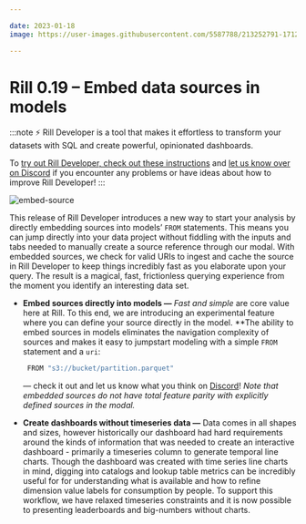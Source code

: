 ```yaml
---

date: 2023-01-18
image: https://user-images.githubusercontent.com/5587788/213252791-17125a21-52c9-4821-9005-981c9b1e94ca.png

---
```


# Rill 0.19 – Embed data sources in models

:::note
⚡ Rill Developer is a tool that makes it effortless to transform your datasets with SQL and create powerful, opinionated dashboards.

To [try out Rill Developer, check out these instructions](/#pick-an-install-option) and [let us know over on Discord](https://bit.ly/3bbcSl9) if you encounter any problems or have ideas about how to improve Rill Developer!
:::

![embed-source](https://user-images.githubusercontent.com/5587788/213253704-497451bb-bc13-46a0-890f-59c935c95c1f.gif "790508438")


This release of Rill Developer introduces a new way to start your analysis by directly embedding sources into models’ `FROM` statements. This means you can jump directly into your data project without fiddling with the inputs and tabs needed to manually create a source reference through our modal. With embedded sources, we check for valid URIs to ingest and cache the source in Rill Developer to keep things incredibly fast as you elaborate upon your query. The result is a magical, fast, frictionless querying experience from the moment you identify an interesting data set.

- **Embed sources directly into models —**  *Fast and simple* are core value here at Rill. To this end, we are introducing an experimental feature where you can define your source directly in the model. **The ability to embed sources in models eliminates the navigation complexity of sources and makes it easy to jumpstart modeling with a simple `FROM` statement and a `uri`:
    
    ```bash
     FROM "s3://bucket/partition.parquet"
    ```
    
    — check it out and let us know what you think on [Discord](https://bit.ly/3bbcSl9)!  *Note that embedded sources do not have total feature parity with explicitly defined sources in the modal.*
    
- **Create dashboards without timeseries data —** Data comes in all shapes and sizes, however historically our dashboard had hard requirements around the kinds of information that was needed to create an interactive dashboard - primarily a timeseries column to generate temporal line charts. Though the dashboard was created with time series line charts in mind, digging into catalogs and lookup table metrics can be incredibly useful for for understanding what is available and how to refine dimension value labels for consumption by people. To support this workflow, we have relaxed timeseries constraints and it is now possible to presenting leaderboards and big-numbers without charts.
